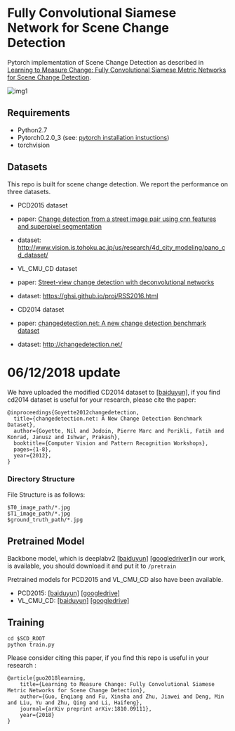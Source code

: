 # Fully Convolutional Siamese Network for Scene Change Detection

Pytorch implementation of Scene Change Detection as described in [Learning to Measure Change: Fully Convolutional Siamese Metric Networks for Scene Change Detection](https://arxiv.org/pdf/1810.09111.pdf). 

![img1](https://github.com/gmayday1997/SceneChangeDet/blob/master/img/fig1.png)

## Requirements

- Python2.7
- Pytorch0.2.0_3 (see: [pytorch installation instuctions](http://pytorch.org/))
- torchvision

## Datasets
This repo is built for scene change detection. We report the performance on three datasets.

- PCD2015 dataset
 - paper: [Change detection from a street image pair using cnn features and superpixel segmentation](http://www.vision.is.tohoku.ac.jp/files/9814/3947/4830/71-Sakurada-BMVC15.pdf)
 - dataset: http://www.vision.is.tohoku.ac.jp/us/research/4d_city_modeling/pano_cd_dataset/
 
- VL_CMU_CD dataset
 - paper: [Street-view change detection with deconvolutional networks](http://www.robesafe.com/personal/roberto.arroyo/docs/Alcantarilla16rss.pdf)
 - dataset: https://ghsi.github.io/proj/RSS2016.html

- CD2014 dataset
 - paper: [changedetection.net: A new change detection benchmark dataset](https://www.merl.com/publications/docs/TR2012-044.pdf)
 - dataset: http://changedetection.net/
 # 06/12/2018 update 
 We have uploaded the modified CD2014 dataset to [[baiduyun]](https://pan.baidu.com/s/19ReVH6pmizcU79sk2Rsz5w),
 if you find cd2014 dataset is useful for your research, please cite the paper:
 
    @inproceedings{Goyette2012changedetection,
      title={changedetection.net: A New Change Detection Benchmark Dataset},
      author={Goyette, Nil and Jodoin, Pierre Marc and Porikli, Fatih and Konrad, Janusz and Ishwar, Prakash},
      booktitle={Computer Vision and Pattern Recognition Workshops},
      pages={1-8},
      year={2012},
    }
 
### Directory Structure
 
File Structure is as follows:

```
$T0_image_path/*.jpg
$T1_image_path/*.jpg
$ground_truth_path/*.jpg
```

## Pretrained Model
Backbone model, which is deeplabv2 [[baiduyun]](https://pan.baidu.com/s/1Ie8h1Lyzqn2g3GHcGxnppg) [[googledriver]](https://drive.google.com/file/d/1vma3tTX_ecKvInd91CWMEivbxhT5Xjfa/view?usp=sharing)in our work, is available, you should download it and put it to `/pretrain`

Pretrained models for PCD2015 and VL_CMU_CD also have been available.

- PCD2015: [[baiduyun]](https://pan.baidu.com/s/1kNNpRlQZJA45wOf0fJtaxw)
           [[googledrive]](https://drive.google.com/file/d/18evxU0Y4CMMe_xBtQu3kj3RAI91ZatE1/view?usp=sharing)
- VL_CMU_CD: [[baiduyun]](https://pan.baidu.com/s/1ZOo3pbJ1hQvx3dSMWXTs-w)
             [[googledrive]](https://drive.google.com/file/d/1z2lwbbxhAEvm8w0S55qebp7Q2DokkNG7/view?usp=sharing)

## Training
```shell
cd $SCD_ROOT
python train.py
```
Please consider citing this paper, if you find this repo is useful in your research   :

    @article{guo2018learning,
        title={Learning to Measure Change: Fully Convolutional Siamese Metric Networks for Scene Change Detection},
        author={Guo, Enqiang and Fu, Xinsha and Zhu, Jiawei and Deng, Min and Liu, Yu and Zhu, Qing and Li, Haifeng},
        journal={arXiv preprint arXiv:1810.09111},
        year={2018}
    }

